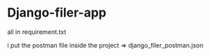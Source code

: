 # Django-filer-app


all in requirement.txt

i put the postman file inside the project =>  django_filer_postman.json


